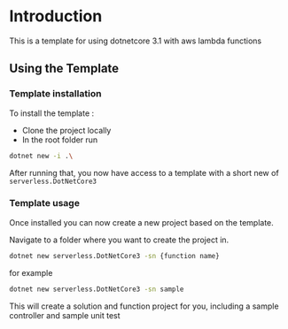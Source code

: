 # Introduction

This is a template for using dotnetcore 3.1 with aws lambda functions

## Using the Template

### Template installation

To install the template :

- Clone the project locally
- In the root folder run

```sh
dotnet new -i .\
```

After running that, you now have access to a template with a short new of `serverless.DotNetCore3`

### Template usage

Once installed you can now create a new project based on the template.

Navigate to a folder where you want to create the project in.

```sh
dotnet new serverless.DotNetCore3 -sn {function name}
```

for example

```sh
dotnet new serverless.DotNetCore3 -sn sample
```

This will create a solution and function project for you, including a sample controller and sample unit test
